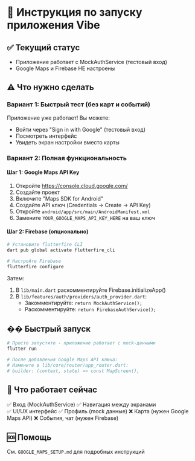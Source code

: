 # 🚀 Инструкция по запуску приложения Vibe

## ✅ Текущий статус
- Приложение работает с MockAuthService (тестовый вход)
- Google Maps и Firebase НЕ настроены

## ⚠️ Что нужно сделать

### Вариант 1: Быстрый тест (без карт и событий)
Приложение уже работает! Вы можете:
- Войти через "Sign in with Google" (тестовый вход)
- Посмотреть интерфейс
- Увидеть экран настройки вместо карты

### Вариант 2: Полная функциональность

#### Шаг 1: Google Maps API Key

1. Откройте https://console.cloud.google.com/
2. Создайте проект
3. Включите "Maps SDK for Android"
4. Создайте API ключ (Credentials → Create → API Key)
5. Откройте `android/app/src/main/AndroidManifest.xml`
6. Замените `YOUR_GOOGLE_MAPS_API_KEY_HERE` на ваш ключ

#### Шаг 2: Firebase (опционально)

```bash
# Установите flutterfire CLI
dart pub global activate flutterfire_cli

# Настройте Firebase
flutterfire configure
```

Затем:
1. В `lib/main.dart` раскомментируйте Firebase.initializeApp()
2. В `lib/features/auth/providers/auth_provider.dart`:
   - Закомментируйте: `return MockAuthService();`
   - Раскомментируйте: `return FirebaseAuthService();`

## �� Быстрый запуск

```bash
# Просто запустите - приложение работает с mock-данными
flutter run

# После добавления Google Maps API ключа:
# Измените в lib/core/router/app_router.dart:
# builder: (context, state) => const MapScreen(),
```

## 📝 Что работает сейчас

✅ Вход (MockAuthService)
✅ Навигация между экранами  
✅ UI/UX интерфейс
✅ Профиль (mock данные)
❌ Карта (нужен Google Maps API)
❌ События, чат (нужен Firebase)

## 🆘 Помощь

См. `GOOGLE_MAPS_SETUP.md` для подробных инструкций
